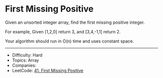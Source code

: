 # First Missing Positive

Given an unsorted integer array, find the first missing positive integer.

For example,
Given [1,2,0] return 3,
and [3,4,-1,1] return 2.

Your algorithm should run in O(n) time and uses constant space.

---

* Difficulty: Hard
* Topics: Array
* Companies: 
* LeetCode: [41. First Missing Positive](https://leetcode.com/problems/first-missing-positive/description/)
